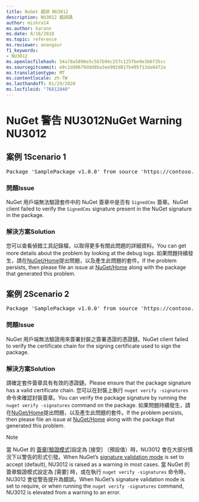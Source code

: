 ```yaml
---
title: NuGet 錯誤 NU3012
description: NU3012 錯誤碼
author: mishra14
ms.author: karann
ms.date: 8/16/2018
ms.topic: reference
ms.reviewer: anangaur
f1_keywords:
- NU3012
ms.openlocfilehash: 54a78a5890e5c5b7b94c257c125fbe9e3b6f35cc
ms.sourcegitcommit: e9c1dd0679ddd8ba3ee992d817b405f13da0472a
ms.translationtype: MT
ms.contentlocale: zh-TW
ms.lasthandoff: 01/29/2020
ms.locfileid: "76812840"
---
```

# <a name="nuget-warning-nu3012"></a><span data-ttu-id="05474-103">NuGet 警告 NU3012</span><span class="sxs-lookup"><span data-stu-id="05474-103">NuGet Warning NU3012</span></span>

## <a name="scenario-1"></a><span data-ttu-id="05474-104">案例 1</span><span class="sxs-lookup"><span data-stu-id="05474-104">Scenario 1</span></span>

<pre>Package 'SamplePackage v1.0.0' from source 'https://contoso.com/index.json': The primary signature validation failed.</pre>

### <a name="issue"></a><span data-ttu-id="05474-105">問題</span><span class="sxs-lookup"><span data-stu-id="05474-105">Issue</span></span>

<span data-ttu-id="05474-106">NuGet 用戶端無法驗證套件中的 NuGet 簽章中是否有 `SignedCms` 簽章。</span><span class="sxs-lookup"><span data-stu-id="05474-106">NuGet client failed to verify the `SignedCms` signature present in the NuGet signature in the package.</span></span>


### <a name="solution"></a><span data-ttu-id="05474-107">解決方案</span><span class="sxs-lookup"><span data-stu-id="05474-107">Solution</span></span>

<span data-ttu-id="05474-108">您可以查看偵錯工具記錄檔，以取得更多有關此問題的詳細資料。</span><span class="sxs-lookup"><span data-stu-id="05474-108">You can get more details about the problem by looking at the debug logs.</span></span> <span data-ttu-id="05474-109">如果問題持續發生，請在[NuGet/Home](https://github.com/NuGet/Home/issues)提出問題，以及產生此問題的套件。</span><span class="sxs-lookup"><span data-stu-id="05474-109">If the problem persists, then please file an issue at [NuGet/Home](https://github.com/NuGet/Home/issues) along with the package that generated this problem.</span></span>



## <a name="scenario-2"></a><span data-ttu-id="05474-110">案例 2</span><span class="sxs-lookup"><span data-stu-id="05474-110">Scenario 2</span></span>

<pre>Package 'SamplePackage v1.0.0' from source 'https://contoso.com/index.json': The primary signature found a chain building issue:  A certificate chain processed, but terminated in a root certificate which is not trusted by the trust provider.</pre>

### <a name="issue"></a><span data-ttu-id="05474-111">問題</span><span class="sxs-lookup"><span data-stu-id="05474-111">Issue</span></span>

<span data-ttu-id="05474-112">NuGet 用戶端無法驗證用來簽署封裝之簽署憑證的憑證鏈。</span><span class="sxs-lookup"><span data-stu-id="05474-112">NuGet client failed to verify the certificate chain for the signing certificate used to sign the package.</span></span>


### <a name="solution"></a><span data-ttu-id="05474-113">解決方案</span><span class="sxs-lookup"><span data-stu-id="05474-113">Solution</span></span>

<span data-ttu-id="05474-114">請確定套件簽章具有有效的憑證鏈。</span><span class="sxs-lookup"><span data-stu-id="05474-114">Please ensure that the package signature has a valid certificate chain.</span></span> <span data-ttu-id="05474-115">您可以在封裝上執行 `nuget verify -signatures` 命令來確認封裝簽章。</span><span class="sxs-lookup"><span data-stu-id="05474-115">You can verify the package signature by running the `nuget verify -signatures` command on the package.</span></span> <span data-ttu-id="05474-116">如果問題持續發生，請在[NuGet/Home](https://github.com/NuGet/Home/issues)提出問題，以及產生此問題的套件。</span><span class="sxs-lookup"><span data-stu-id="05474-116">If the problem persists, then please file an issue at [NuGet/Home](https://github.com/NuGet/Home/issues) along with the package that generated this problem.</span></span>


> [!Note]
> <span data-ttu-id="05474-117">當 NuGet 的 [簽章[驗證模式]](../../consume-packages/installing-signed-packages.md#configure-package-signature-requirements)設定為 [接受] （預設值）時，NU3012 會在大部分情況下以警告的形式引發。</span><span class="sxs-lookup"><span data-stu-id="05474-117">When NuGet’s [signature validation mode](../../consume-packages/installing-signed-packages.md#configure-package-signature-requirements) is set to accept (default), NU3012 is raised as a warning in most cases.</span></span> <span data-ttu-id="05474-118">當 NuGet 的簽章驗證模式設定為 [需要] 時，或在執行 `nuget verify -signatures` 命令時，NU3012 會從警告提升為錯誤。</span><span class="sxs-lookup"><span data-stu-id="05474-118">When NuGet’s signature validation mode is set to require, or when running the `nuget verify -signatures` command, NU3012 is elevated from a warning to an error.</span></span> 
